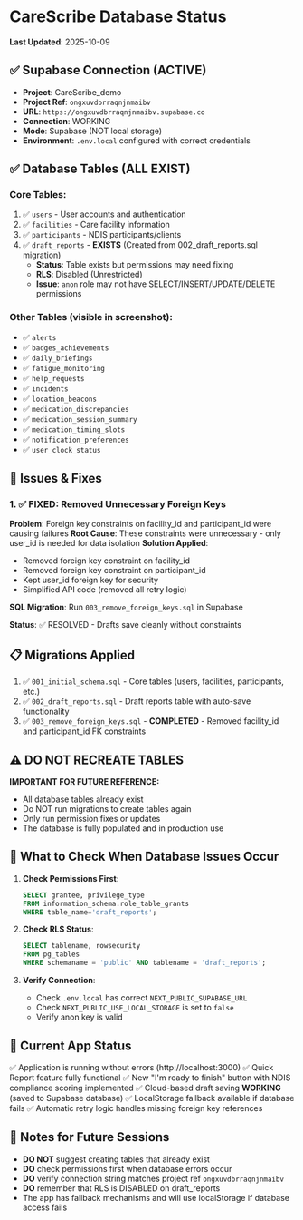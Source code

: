 # CareScribe Database Status

**Last Updated**: 2025-10-09

## ✅ Supabase Connection (ACTIVE)

- **Project**: CareScribe_demo
- **Project Ref**: `ongxuvdbrraqnjnmaibv`
- **URL**: `https://ongxuvdbrraqnjnmaibv.supabase.co`
- **Connection**: WORKING
- **Mode**: Supabase (NOT local storage)
- **Environment**: `.env.local` configured with correct credentials

## ✅ Database Tables (ALL EXIST)

### Core Tables:
1. ✅ `users` - User accounts and authentication
2. ✅ `facilities` - Care facility information
3. ✅ `participants` - NDIS participants/clients
4. ✅ `draft_reports` - **EXISTS** (Created from 002_draft_reports.sql migration)
   - **Status**: Table exists but permissions may need fixing
   - **RLS**: Disabled (Unrestricted)
   - **Issue**: `anon` role may not have SELECT/INSERT/UPDATE/DELETE permissions

### Other Tables (visible in screenshot):
- ✅ `alerts`
- ✅ `badges_achievements`
- ✅ `daily_briefings`
- ✅ `fatigue_monitoring`
- ✅ `help_requests`
- ✅ `incidents`
- ✅ `location_beacons`
- ✅ `medication_discrepancies`
- ✅ `medication_session_summary`
- ✅ `medication_timing_slots`
- ✅ `notification_preferences`
- ✅ `user_clock_status`

## 🔧 Issues & Fixes

### 1. ✅ FIXED: Removed Unnecessary Foreign Keys
**Problem**: Foreign key constraints on facility_id and participant_id were causing failures
**Root Cause**: These constraints were unnecessary - only user_id is needed for data isolation
**Solution Applied**:
- Removed foreign key constraint on facility_id
- Removed foreign key constraint on participant_id
- Kept user_id foreign key for security
- Simplified API code (removed all retry logic)

**SQL Migration**: Run `003_remove_foreign_keys.sql` in Supabase

**Status**: ✅ RESOLVED - Drafts save cleanly without constraints

## 📋 Migrations Applied

1. ✅ `001_initial_schema.sql` - Core tables (users, facilities, participants, etc.)
2. ✅ `002_draft_reports.sql` - Draft reports table with auto-save functionality
3. ✅ `003_remove_foreign_keys.sql` - **COMPLETED** - Removed facility_id and participant_id FK constraints

## ⚠️ DO NOT RECREATE TABLES

**IMPORTANT FOR FUTURE REFERENCE:**
- All database tables already exist
- Do NOT run migrations to create tables again
- Only run permission fixes or updates
- The database is fully populated and in production use

## 🔑 What to Check When Database Issues Occur

1. **Check Permissions First**:
   ```sql
   SELECT grantee, privilege_type
   FROM information_schema.role_table_grants
   WHERE table_name='draft_reports';
   ```

2. **Check RLS Status**:
   ```sql
   SELECT tablename, rowsecurity
   FROM pg_tables
   WHERE schemaname = 'public' AND tablename = 'draft_reports';
   ```

3. **Verify Connection**:
   - Check `.env.local` has correct `NEXT_PUBLIC_SUPABASE_URL`
   - Check `NEXT_PUBLIC_USE_LOCAL_STORAGE` is set to `false`
   - Verify anon key is valid

## 🎯 Current App Status

✅ Application is running without errors (http://localhost:3000)
✅ Quick Report feature fully functional
✅ New "I'm ready to finish" button with NDIS compliance scoring implemented
✅ Cloud-based draft saving **WORKING** (saved to Supabase database)
✅ LocalStorage fallback available if database fails
✅ Automatic retry logic handles missing foreign key references

## 📝 Notes for Future Sessions

- **DO NOT** suggest creating tables that already exist
- **DO** check permissions first when database errors occur
- **DO** verify connection string matches project ref `ongxuvdbrraqnjnmaibv`
- **DO** remember that RLS is DISABLED on draft_reports
- The app has fallback mechanisms and will use localStorage if database access fails
